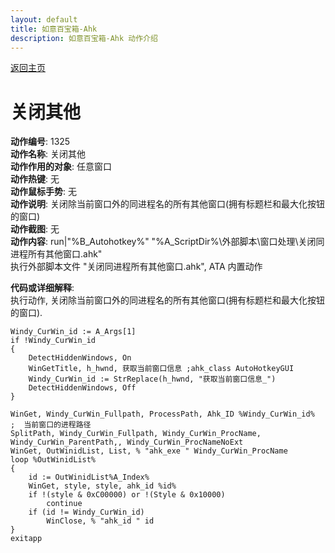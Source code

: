```yaml
---
layout: default
title: 如意百宝箱-Ahk
description: 如意百宝箱-Ahk 动作介绍
---
```

<link rel="stylesheet" href="../actions/css/atom-one-light.min.css">
<script src="../actions/js/highlight.min.js"></script>
<script>hljs.highlightAll();</script>

[返回主页](../index.md)

# [](#header-2) 关闭其他

**动作编号**: 1325  
**动作名称**: 关闭其他  
**动作作用的对象**: 任意窗口  
**动作热键**: 无  
**动作鼠标手势**: 无  
**动作说明**: 关闭除当前窗口外的同进程名的所有其他窗口(拥有标题栏和最大化按钮的窗口)  
**动作截图**: 无   
**动作内容**: run|"%B_Autohotkey%" "%A_ScriptDir%\外部脚本\窗口处理\关闭同进程所有其他窗口.ahk"  
执行外部脚本文件 "关闭同进程所有其他窗口.ahk", ATA 内置动作  

**代码或详细解释**:  
执行动作, 关闭除当前窗口外的同进程名的所有其他窗口(拥有标题栏和最大化按钮的窗口).  

```Autohotkey
Windy_CurWin_id := A_Args[1]
if !Windy_CurWin_id
{
	DetectHiddenWindows, On
	WinGetTitle, h_hwnd, 获取当前窗口信息 ;ahk_class AutoHotkeyGUI
	Windy_CurWin_id := StrReplace(h_hwnd, "获取当前窗口信息_")
	DetectHiddenWindows, Off
}

WinGet, Windy_CurWin_Fullpath, ProcessPath, Ahk_ID %Windy_CurWin_id%           ;  当前窗口的进程路径
SplitPath, Windy_CurWin_Fullpath, Windy_CurWin_ProcName, Windy_CurWin_ParentPath,, Windy_CurWin_ProcNameNoExt
WinGet, OutWinidList, List, % "ahk_exe " Windy_CurWin_ProcName
loop %OutWinidList%
{
	id := OutWinidList%A_Index%
	WinGet, style, style, ahk_id %id%
	if !(style & 0xC00000) or !(Style & 0x10000)
		continue
	if (id != Windy_CurWin_id)
		WinClose, % "ahk_id " id
}
exitapp
```
